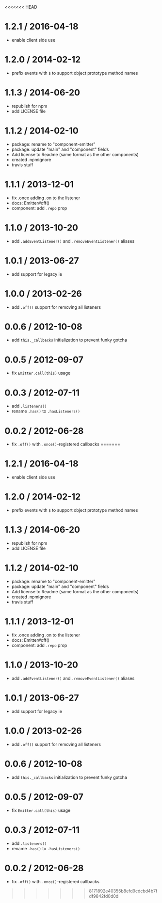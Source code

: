 <<<<<<< HEAD

1.2.1 / 2016-04-18
==================

 * enable client side use

1.2.0 / 2014-02-12
==================

 * prefix events with `$` to support object prototype method names

1.1.3 / 2014-06-20
==================

 * republish for npm
 * add LICENSE file

1.1.2 / 2014-02-10
==================

  * package: rename to "component-emitter"
  * package: update "main" and "component" fields
  * Add license to Readme (same format as the other components)
  * created .npmignore
  * travis stuff

1.1.1 / 2013-12-01
==================

  * fix .once adding .on to the listener
  * docs: Emitter#off()
  * component: add `.repo` prop

1.1.0 / 2013-10-20
==================

 * add `.addEventListener()` and `.removeEventListener()` aliases

1.0.1 / 2013-06-27
==================

 * add support for legacy ie

1.0.0 / 2013-02-26
==================

  * add `.off()` support for removing all listeners

0.0.6 / 2012-10-08
==================

  * add `this._callbacks` initialization to prevent funky gotcha

0.0.5 / 2012-09-07
==================

  * fix `Emitter.call(this)` usage

0.0.3 / 2012-07-11
==================

  * add `.listeners()`
  * rename `.has()` to `.hasListeners()`

0.0.2 / 2012-06-28
==================

  * fix `.off()` with `.once()`-registered callbacks
=======

1.2.1 / 2016-04-18
==================

 * enable client side use

1.2.0 / 2014-02-12
==================

 * prefix events with `$` to support object prototype method names

1.1.3 / 2014-06-20
==================

 * republish for npm
 * add LICENSE file

1.1.2 / 2014-02-10
==================

  * package: rename to "component-emitter"
  * package: update "main" and "component" fields
  * Add license to Readme (same format as the other components)
  * created .npmignore
  * travis stuff

1.1.1 / 2013-12-01
==================

  * fix .once adding .on to the listener
  * docs: Emitter#off()
  * component: add `.repo` prop

1.1.0 / 2013-10-20
==================

 * add `.addEventListener()` and `.removeEventListener()` aliases

1.0.1 / 2013-06-27
==================

 * add support for legacy ie

1.0.0 / 2013-02-26
==================

  * add `.off()` support for removing all listeners

0.0.6 / 2012-10-08
==================

  * add `this._callbacks` initialization to prevent funky gotcha

0.0.5 / 2012-09-07
==================

  * fix `Emitter.call(this)` usage

0.0.3 / 2012-07-11
==================

  * add `.listeners()`
  * rename `.has()` to `.hasListeners()`

0.0.2 / 2012-06-28
==================

  * fix `.off()` with `.once()`-registered callbacks
>>>>>>> 8171892e40355b8efd9cdcbd4b7fdf9842fd0d0d
